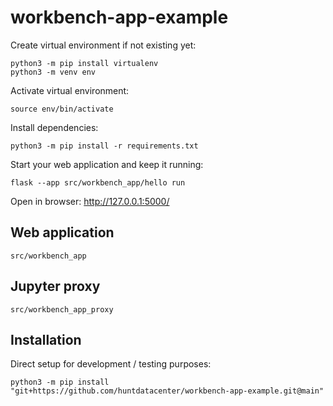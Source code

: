 # workbench-app-example

Create virtual environment if not existing yet:

```
python3 -m pip install virtualenv
python3 -m venv env
```

Activate virtual environment:

```
source env/bin/activate
```

Install dependencies:

```
python3 -m pip install -r requirements.txt
```

Start your web application and keep it running:

```
flask --app src/workbench_app/hello run
```

Open in browser: http://127.0.0.1:5000/

## Web application

```
src/workbench_app
```

## Jupyter proxy

```
src/workbench_app_proxy
```

## Installation

Direct setup for development / testing purposes:

```
python3 -m pip install "git+https://github.com/huntdatacenter/workbench-app-example.git@main"
```


